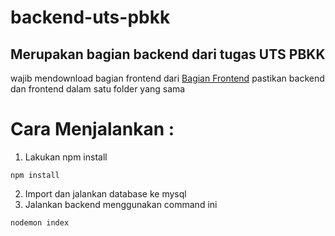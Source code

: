 # backend-uts-pbkk
## Merupakan bagian backend dari tugas UTS PBKK
wajib mendownload bagian frontend dari [Bagian Frontend](https://github.com/FadhlanFSJ/frontend-uts-pbkk)
pastikan backend dan frontend dalam satu folder yang sama
# Cara Menjalankan :
1. Lakukan npm install
```
npm install
```
2. Import dan jalankan database ke mysql
3. Jalankan backend menggunakan command ini
```
nodemon index
```
